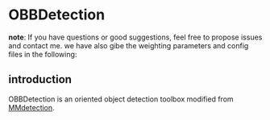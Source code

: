 # OBBDetection

**note**: If you have questions or good suggestions, feel free to propose issues and contact me.
we have also gibe the weighting parameters and config files in the following:
## introduction

OBBDetection is an oriented object detection toolbox modified from [MMdetection](https://github.com/open-mmlab/mmdetection).

```
